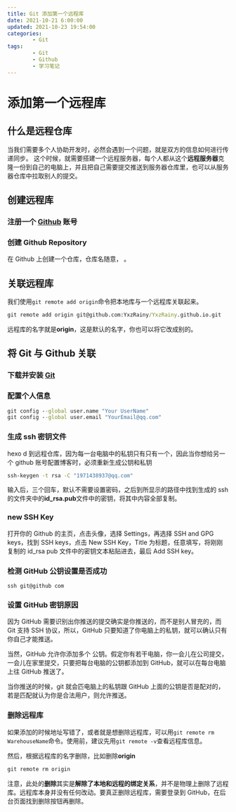 ```yaml
---
title: Git 添加第一个远程库
date: 2021-10-21 6:00:00
updated: 2021-10-23 19:54:00
categories:
        - Git
tags:
        - Git
        - Github
        - 学习笔记
---
```


# 添加第一个远程库

## 什么是远程仓库

当我们需要多个人协助开发时，必然会遇到一个问题，就是双方的信息如何进行传递同步。 这个时候，就需要搭建一个远程服务器，每个人都从这个**远程服务器**克隆一份到自己的电脑上，并且把自己需要提交推送到服务器仓库里，也可以从服务器仓库中拉取别人的提交。

## 创建远程库

### 注册一个 [Github](<[GitHub](https://github.com/)>) 账号

### 创建 Github Repository

在 Github 上创建一个仓库，仓库名随意， 。

## 关联远程库

我们使用`git remote add origin`命令把本地库与一个远程库关联起来。

```cmd
git remote add origin git@github.com:YxzRainy/YxzRainy.github.io.git
```

远程库的名字就是**origin**，这是默认的名字，你也可以将它改成别的。

## 将 Git 与 Github 关联

### 下载并安装 [Git](https://git-scm.com/)

### 配置个人信息

```cmd
git config --global user.name "Your UserName"
git config --global user.email "YourEmail@qq.com"
```

### 生成 ssh 密钥文件

hexo d 到远程仓库，因为每一台电脑中的私钥只有只有一个，因此当你想给另一个 github 账号配置博客时，必须重新生成公钥和私钥

```cmd
ssh-keygen -t rsa -C "1971438937@qq.com"
```

输入后，三个回车，默认不需要设置密码，之后到所显示的路径中找到生成的 ssh 的文件夹中的**id_rsa.pub**文件中的密钥，将其中内容全部复制。

### new SSH Key

打开你的 Github 的主页，点击头像，选择 Settings，再选择 SSH and GPG keys，找到 SSH keys，点击 New SSH Key，Title 为标题，任意填写，将刚刚复制的 id_rsa pub 文件中的密钥文本粘贴进去，最后 Add SSH key。

### 检测 GitHub 公钥设置是否成功

    ssh git@github com

### 设置 GitHub 密钥原因

因为 GitHub 需要识别出你推送的提交确实是你推送的，而不是别人冒充的，而 Git 支持 SSH 协议，所以，GitHub 只要知道了你电脑上的私钥，就可以确认只有你自己才能推送。

当然，GitHub 允许你添加多个 公钥。假定你有若干电脑，你一会儿在公司提交，一会儿在家里提交，只要把每台电脑的公钥都添加到 GitHub，就可以在每台电脑上往 GitHub 推送了。

当你推送的时候，git 就会匹电脑上的私钥跟 GitHub 上面的公钥是否是配对的，若是匹配就认为你是合法用户，则允许推送。

### 删除远程库

如果添加的时候地址写错了，或者就是想删除远程库，可以用`git remote rm WarehouseName`命令。使用前，建议先用`git remote -v`查看远程库信息。

然后，根据远程库的名字删除，比如删除**origin**

```cmd
git remote rm origin
```

注意，此处的**删除**其实是**解除了本地和远程的绑定关系**，并不是物理上删除了远程库。远程库本身并没有任何改动。要真正删除远程库，需要登录到 GitHub，在后台页面找到删除按钮再删除。
